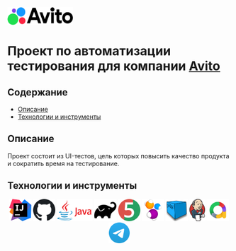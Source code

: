 <img src="src/test/resources/Avito_logo.png" width="148" height="40">

# Проект по автоматизации тестирования для компании [Avito](https://www.avito.ru)

## Содержание
* <a href="#annotation">Описание</a>
* <a href="#tools">Технологии и инструменты</a>


<a id="annotation"></a>
## Описание
Проект состоит из UI-тестов, цель которых повысить качество продукта и сократить время на тестирование.  
<a id="tools"></a>
## Технологии и инструменты
<div align="center">
<a href="https://www.jetbrains.com/idea/"><img alt="InteliJ IDEA" height="50" src="src/test/resources/intellij_idea.png" width="50"/></a>
<a href="https://github.com/"><img alt="GitHub" height="50" src="src/test/resources/github.svg.png" width="50"/></a>  
<a href="https://www.java.com/"><img alt="Java" height="50" src="src/test/resources/Java.jpg" width="80"/></a>
<a href="https://gradle.org/"><img alt="Gradle" height="50" src="src/test/resources/gradle.svg" width="50"/></a>  
<a href="https://junit.org/junit5/"><img alt="JUnit 5" height="50" src="src/test/resources/junit5.png" width="50"/></a>
<a href="https://selenide.org/"><img alt="Selenide" height="50" src="src/test/resources/selenide.png" width="50"/></a>
<a href="https://aerokube.com/selenoid/"><img alt="Selenoid" height="50" src="src/test/resources/Selenoid.png" width="50"/></a>
<a href="https://www.jenkins.io/"><img alt="Jenkins" height="50" src="src/test/resources/Jenkins.svg.png" width="35"/></a>
<a href="https://github.com/allure-framework/"><img alt="Allure Report" height="50" src="src/test/resources/AllureReports.png" width="50"/></a>
<a href="https://telegram.org/"><img alt="Telegram" height="47" src="src/test/resources/Telegram.svg.png" width="47"/></a>
</div>